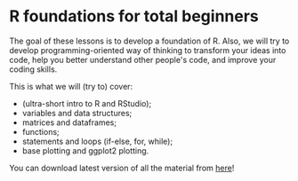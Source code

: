 # R foundations for total beginners

The goal of these lessons is to develop a foundation of R. Also, we will try to develop programming-oriented way of thinking to transform your ideas into code, help you better understand other people's code, and improve your coding skills.

This is what we will (try to) cover:

 - (ultra-short intro to R and RStudio);
 - variables and data structures;
 - matrices and dataframes;
 - functions;
 - statements and loops (if-else, for, while);
 - base plotting and ggplot2 plotting.

You can download latest version of all the material from [here](https://github.com/gabrielet/R_foundations/archive/refs/tags/version_one_four.zip)!
